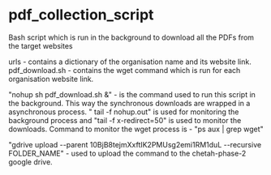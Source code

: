 # pdf_collection_script
Bash script which is run in the background to download all the PDFs from the target websites

urls - contains a dictionary of the organisation name and its website link.
pdf_download.sh - contains the wget command which is run for each organisation website link.

"nohup sh pdf_download.sh &" - is the command used to run this script in the background. This way the synchronous downloads are wrapped in a asynchronous process.
" tail -f nohup.out" is used for monitoring the background process and "tail -f x-redirect=50" is used to monitor the downloads.
Command to monitor the wget process is - "ps aux | grep wget"

"gdrive upload --parent 10BjB8tejmXxftIK2PMUsg2emi1RM1duL --recursive FOLDER_NAME" - used to upload the command to the chetah-phase-2 google drive.
